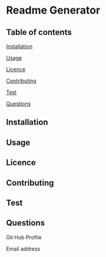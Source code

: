 # Readme Generator

## Table of contents

[Installation](#installation)

[Usage](#usage)

[Licence](#licence)

[Contributing](#contributing)

[Test](#test)

[Questions](#questions)

## Installation

## Usage

## Licence

## Contributing

## Test

## Questions

Git Hub Profile

Email address
